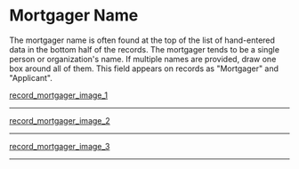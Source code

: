 # Mortgager Name

The mortgager name is often found at the top of the list of hand-entered data in the bottom half of the records. The mortgager tends to be a single person or organization's name. If multiple names are provided, draw one box around all of them. This field appears on records as "Mortgager" and "Applicant".

[record_mortgager_image_1](/assests/images/emigrant/help/record_mortgager_1.png)  
***
[record_mortgager_image_2](/assests/images/emigrant/help/record_mortgager_2.png)  
***
[record_mortgager_image_3](/assests/images/emigrant/help/record_mortgager_3.png)  
***
